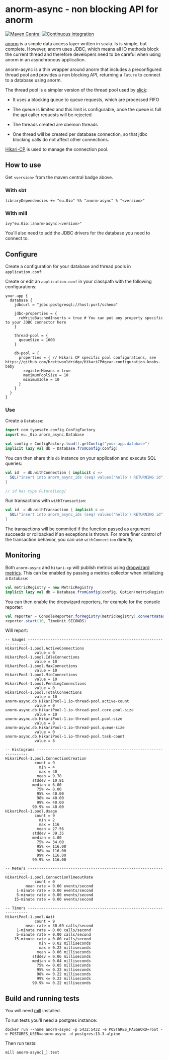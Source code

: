# anorm-async - non blocking API for anorm

[![Maven Central](https://maven-badges.herokuapp.com/maven-central/eu.0io/anorm-async_2.13/badge.svg)](https://maven-badges.herokuapp.com/maven-central/eu.0io/anorm-async_2.13) [![Continuous integration](https://github.com/simao/anorm-async/actions/workflows/ci.yml/badge.svg)]()

[anorm](https://github.com/playframework/anorm) is a simple data access layer written in scala. Is is simple, but complete. However, anorm uses JDBC, which means all IO methods block the current thread and therefore developers need to be careful when using anorm in an asynchronous application.

anorm-async is a thin wrapper around anorm that includes a preconfigured thread pool and provides a non blocking API, returning a `Future` to connect to a database using anorm.

The thread pool is a simpler version of the thread pool used by [slick](https://github.com/slick/slick/):

- It uses a blocking queue to queue requests, which are processed FIFO

- The queue is limited and this limit is configurable, once the queue is full the api caller requests will be rejected

- The threads created are daemon threads

- One thread will be created per database connection, so that jdbc blocking calls do not affect other connections.

[Hikari-CP](https://github.com/brettwooldridge/HikariCP) is used to manage the connection pool.

## How to use

Get `<version>` from the maven central badge above.

### With sbt

```
libraryDependencies += "eu.0io" %% "anorm-async" % "<version>"
```

### With mill

```
ivy"eu.0io::anorm-async:<version>"
```

You'll also need to add the JDBC drivers for the database you need to connect to.

## Configure

Create a configuration for your database and thread pools in `application.conf`:

Create or edit an `application.conf` in your classpath with the following configurations:


```
your-app {
  database {
    jdbcurl = "jdbc:postgresql://host:port/schema"

    jdbc-properties = {
      reWriteBatchedInserts = true # You can put any property specific to your JDBC connector here
    }

    thread-pool = {
      queueSize = 1000
    }

    db-pool = {
      properties = { // Hikari CP specific pool configurations, see https://github.com/brettwooldridge/HikariCP#gear-configuration-knobs-baby
        registerMbeans = true
        maximumPoolSize = 10
        minimumIdle = 10
      }
    }
  }
}
```

### Use

Create a `Database`:

```scala
import com.typesafe.config.ConfigFactory
import eu._0io.anorm_async.Database

val config = ConfigFactory.load().getConfig("your-app.database")
implicit lazy val db = Database.fromConfig(config)
```

You can then share this `db` instance on your application and execute SQL queries:

```scala
val id  = db.withConnection { implicit c =>
  SQL("insert into anorm_async_ids (seq) values('hello') RETURNING id").as(scalar[Long].single)
}

// id has type Future[Long]
```

Run transactions with `withTransaction`:

```scala
val id  = db.withTransaction { implicit c =>
  SQL("insert into anorm_async_ids (seq) values('hello') RETURNING id").as(scalar[Long].single)
}
```

The transactions will be commited if the function passed as argument succeeds or rollbacked if an exceptions is thrown. For more finer control of the transaction behavior, you can use `withConnection` directly.

## Monitoring

Both `anorm-async` and `hikari-cp` will publish metrics using [dropwizard metrics](https://metrics.dropwizard.io/4.2.0/). This can be enabled by passing a metrics collector when initializing a `Database`:

```scala
val metricRegistry = new MetricRegistry
implicit lazy val db = Database.fromConfig(config, Option(metricRegistry))
```

You can then enable the dropwizard reporters, for example for the console reporter:

```scala
val reporter = ConsoleReporter.forRegistry(metricRegistry).convertRatesTo(TimeUnit.SECONDS).convertDurationsTo(TimeUnit.MILLISECONDS).build
reporter.start(10, TimeUnit.SECONDS)
```

Will report:

```
-- Gauges ----------------------------------------------------------------------
HikariPool-1.pool.ActiveConnections
             value = 0
HikariPool-1.pool.IdleConnections
             value = 10
HikariPool-1.pool.MaxConnections
             value = 10
HikariPool-1.pool.MinConnections
             value = 10
HikariPool-1.pool.PendingConnections
             value = 0
HikariPool-1.pool.TotalConnections
             value = 10
anorm-async.db.HikariPool-1.io-thread-pool.active-count
             value = 0
anorm-async.db.HikariPool-1.io-thread-pool.core-pool-size
             value = 10
anorm-async.db.HikariPool-1.io-thread-pool.pool-size
             value = 8
anorm-async.db.HikariPool-1.io-thread-pool.queue-size
             value = 0
anorm-async.db.HikariPool-1.io-thread-pool.task-count
             value = 8

-- Histograms ------------------------------------------------------------------
HikariPool-1.pool.ConnectionCreation
             count = 9
               min = 4
               max = 40
              mean = 9.78
            stddev = 10.81
            median = 6.00
              75% <= 8.00
              95% <= 40.00
              98% <= 40.00
              99% <= 40.00
            99.9% <= 40.00
HikariPool-1.pool.Usage
             count = 9
               min = 2
               max = 116
              mean = 27.56
            stddev = 39.35
            median = 4.00
              75% <= 34.00
              95% <= 116.00
              98% <= 116.00
              99% <= 116.00
            99.9% <= 116.00

-- Meters ----------------------------------------------------------------------
HikariPool-1.pool.ConnectionTimeoutRate
             count = 0
         mean rate = 0.00 events/second
     1-minute rate = 0.00 events/second
     5-minute rate = 0.00 events/second
    15-minute rate = 0.00 events/second

-- Timers ----------------------------------------------------------------------
HikariPool-1.pool.Wait
             count = 9
         mean rate = 30.69 calls/second
     1-minute rate = 0.00 calls/second
     5-minute rate = 0.00 calls/second
    15-minute rate = 0.00 calls/second
               min = 0.02 milliseconds
               max = 0.22 milliseconds
              mean = 0.06 milliseconds
            stddev = 0.06 milliseconds
            median = 0.04 milliseconds
              75% <= 0.05 milliseconds
              95% <= 0.22 milliseconds
              98% <= 0.22 milliseconds
              99% <= 0.22 milliseconds
            99.9% <= 0.22 milliseconds
```

## Build and running tests

You will need [mill](https://com-lihaoyi.github.io/mill/mill/Intro_to_Mill.html) installed.

To run tests you'll need a postgres instance:

```
docker run --name anorm-async -p 5432:5432 -e POSTGRES_PASSWORD=root -e POSTGRES_USER=anorm-async -d postgres:13.3-alpine
```

Then run tests:

`mill anorm-async[_].test`
